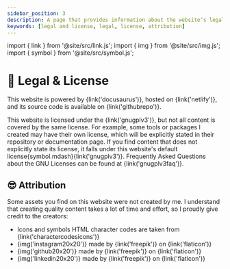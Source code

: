 ```yaml
---
sidebar_position: 3
description: A page that provides information about the website’s legal terms and licenses
keywords: [legal and license, legal, license, attribution]
---
```


import { link } from '@site/src/link.js';
import { img } from '@site/src/img.js';
import { symbol } from '@site/src/symbol.js';

# 📖 Legal & License

This website is powered by {link('docusaurus')}, hosted on {link('netlify')}, and its source code is available on {link('githubrepo')}.

This website is licensed under the {link('gnugplv3')}, but not all content is covered by the same license. For example,
some tools or packages I created may have their own license, which will be explicitly stated in their repository or documentation page.
If you find content that does not explicitly state its license, it falls under this website's default license{symbol.mdash}{link('gnugplv3')}.
Frequently Asked Questions about the GNU Licenses can be found at {link('gnugplv3faq')}.

## 😎 Attribution

Some assets you find on this website were not created by me. I understand that creating quality content takes a lot of time and effort,
so I proudly give credit to the creators:

- Icons and symbols HTML character codes are taken from {link('charactercodesicons')}
- {img('instagram20x20')} made by {link('freepik')} on {link('flaticon')}
- {img('github20x20')} made by {link('freepik')} on {link('flaticon')}
- {img('linkedin20x20')} made by {link('freepik')} on {link('flaticon')}